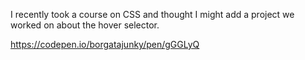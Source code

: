 
I recently took a course on CSS and thought I might add a project we worked on about the hover selector. 

https://codepen.io/borgatajunky/pen/gGGLyQ

